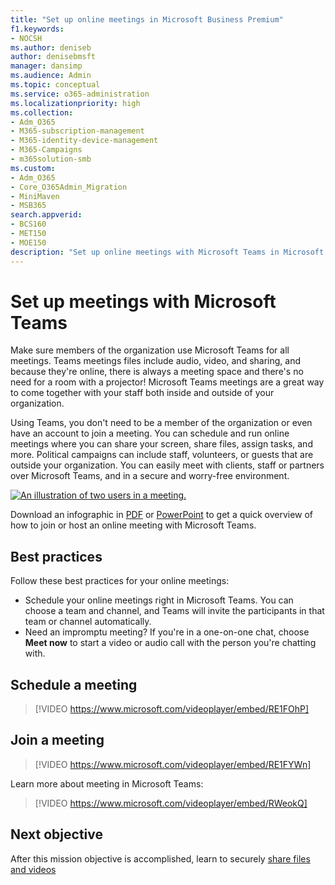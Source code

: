 ```yaml
---
title: "Set up online meetings in Microsoft Business Premium"
f1.keywords:
- NOCSH
ms.author: deniseb
author: denisebmsft
manager: dansimp
ms.audience: Admin
ms.topic: conceptual
ms.service: o365-administration
ms.localizationpriority: high
ms.collection: 
- Adm_O365
- M365-subscription-management 
- M365-identity-device-management
- M365-Campaigns
- m365solution-smb
ms.custom:
- Adm_O365
- Core_O365Admin_Migration
- MiniMaven
- MSB365
search.appverid:
- BCS160
- MET150
- MOE150
description: "Set up online meetings with Microsoft Teams in Microsoft Business Premium."
---
```


# Set up meetings with Microsoft Teams

Make sure members of the organization use Microsoft Teams for all meetings. Teams meetings files include audio, video, and sharing, and because they're online, there is always a meeting space and there's no need for a room with a projector! Microsoft Teams meetings are a great way to come together with your staff both inside and outside of your organization.

Using Teams, you don't need to be a member of the organization or even have an account to join a meeting. You can schedule and run online meetings where you can share your screen, share files, assign tasks, and more. Political campaigns can include staff, volunteers, or guests that are outside your organization. You can easily meet with clients, staff or partners over Microsoft Teams, and in a secure and worry-free environment.

[![An illustration of two users in a meeting.](../media/HostOnlineMeeting-thumb-358x201.png)](https://go.microsoft.com/fwlink/?linkid=2078712)

Download an infographic in [PDF](https://go.microsoft.com/fwlink/?linkid=2078712) or [PowerPoint](https://go.microsoft.com/fwlink/?linkid=2079515) to get a quick overview of how to join or host an online meeting with Microsoft Teams.

## Best practices

Follow these best practices for your online meetings:

- Schedule your online meetings right in Microsoft Teams. You can choose a team and channel, and Teams will invite the participants in that team or channel automatically.
- Need an impromptu meeting? If you're in a one-on-one chat, choose **Meet now** to start a video or audio call with the person you're chatting with.

## Schedule a meeting

> [!VIDEO https://www.microsoft.com/videoplayer/embed/RE1FOhP]

## Join a meeting

> [!VIDEO https://www.microsoft.com/videoplayer/embed/RE1FYWn]

Learn more about meeting in Microsoft Teams:

> [!VIDEO https://www.microsoft.com/videoplayer/embed/RWeokQ]

## Next objective

After this mission objective is accomplished, learn to securely [share files and videos](share-files-and-videos.md)
